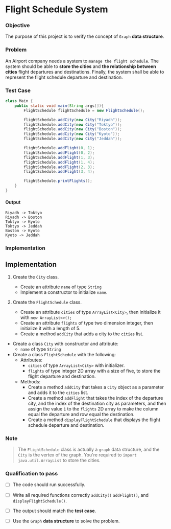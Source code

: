 # Flight Schedule System

### Objective
The purpose of this project is to verify the concept of `Graph` **data structure**.


### Problem
An Airport company needs a system to `manage the flight schedule`. The system should be able to **store the cities** and **the relationship between cities** flight departures and destinations. Finally, the system shall be able to represent the flight schedule departure and destination.


### Test Case
``` java
class Main {
    public static void main(String args[]){
        FlightSchedule flightSchedule = new FlightSchedule();

        flightSchedule.addCity(new City("Riyadh"));
        flightSchedule.addCity(new City("Toktyo"));
        flightSchedule.addCity(new City("Boston"));
        flightSchedule.addCity(new City("Kyoto"));
        flightSchedule.addCity(new City("Jeddah"));

        flightSchedule.addFlight(0, 1);
        flightSchedule.addFlight(0, 2);
        flightSchedule.addFlight(1, 3);
        flightSchedule.addFlight(1, 4);
        flightSchedule.addFlight(2, 3);
        flightSchedule.addFlight(3, 4);

        flightSchedule.printFlights();
    }
}
```
#### Output
```
Riyadh -> Toktyo
Riyadh -> Boston
Toktyo -> Kyoto
Toktyo -> Jeddah
Boston -> Kyoto
Kyoto -> Jeddah
```

### Implementation

## Implementation

1. Create the `City` class.
   * Create an attribute `name` of type `String`
   * Implement a constructor to initialize `name`.

2. Create the `FlightSchedule` class.
   * Create an attribute `cities` of type `ArrayList<City>`, then initialize it with `new ArrayList<>();`
   * Create an attribute `flights` of type two dimension integer, then initialize it with a length of 5.
   * Create a method `addCity` that adds a city to the `cities` list. 

- Create a class `City` with constructor and attribute:
    - `name` of type `String`
- Create a class `FlightSchedule` with the following:
    - Attributes:     
        - `cities` of type `ArrayList<City>` with initializer.
        - `flights` of type integer 2D array with a size of five, to store the flight departure and destination.
    - Methods:
        - Create a method `addCity` that takes a `City` object as a parameter and adds it to the `cities` list.
        - Create a method `addFlight` that takes the index of the departure city, and the index of the destination city as parameters, and then assign the value `1` to the `flights` 2D array to make the column equal the departure and row equal the destination.
        - Create a method `displayFlightSchedule` that displays the flight schedule departure and destination.

### Note
> The `FlightSchedule` class is actually a `graph` data structure, and the `City` is the vertex of the graph.
> You're required to `import java.util.ArrayList` to store the cities.



### Qualification to pass
- [ ] The code should run successfully.
- [ ] Write all required functions correctly `addCity()` `addFlight()`, and `displayFlightSchedule()`.
- [ ] The output should match the **test case**.
- [ ] Use the `Graph` **data structure** to solve the problem.

